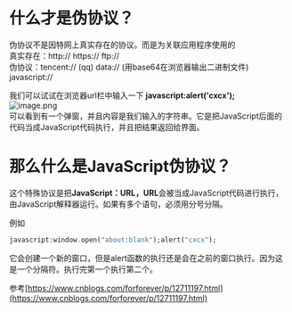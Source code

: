 <a name="iibxb"></a>
# 什么才是伪协议？
伪协议不是因特网上真实存在的协议。而是为关联应用程序使用的<br />真实存在：http:// https:// ftp://<br />伪协议：tencent:// (qq) data:// (用base64在浏览器输出二进制文件) javascript://

我们可以试试在浏览器url栏中输入一下 **javascript:alert('cxcx');**<br />![image.png](https://cdn.nlark.com/yuque/0/2023/png/35135677/1690088479916-a208c735-298a-478e-b7b3-ae3e66c0bdd2.png#averageHue=%23959190&clientId=u3c395e30-0695-4&from=paste&height=211&id=u61873b87&originHeight=211&originWidth=924&originalType=binary&ratio=1&rotation=0&showTitle=false&size=25355&status=done&style=none&taskId=u7aabe175-9971-4930-9284-ecd94204e9f&title=&width=924)<br />可以看到有一个弹窗，并且内容是我们输入的字符串。它是把JavaScript后面的代码当成JavaScript代码执行，并且把结果返回给界面。


<a name="MVyAI"></a>
# 那么什么是JavaScript伪协议？

这个特殊协议是把**JavaScript：URL，URL**会被当成JavaScript代码进行执行，由JavaScript解释器运行。如果有多个语句，必须用分号分隔。

例如
```php
javascript:window.open("about:blank");alert("cxcx");
```
它会创建一个新的窗口，但是alert函数的执行还是会在之前的窗口执行。因为这是一个分隔符。执行完第一个执行第二个。



参考[https://www.cnblogs.com/forforever/p/12711197.html](https://www.cnblogs.com/forforever/p/12711197.html)
